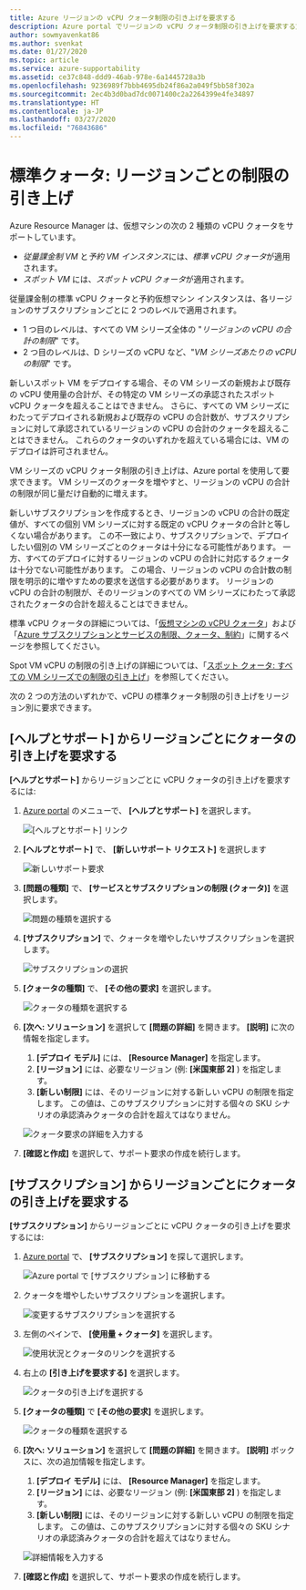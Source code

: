 ```yaml
---
title: Azure リージョンの vCPU クォータ制限の引き上げを要求する
description: Azure portal でリージョンの vCPU クォータ制限の引き上げを要求する方法。
author: sowmyavenkat86
ms.author: svenkat
ms.date: 01/27/2020
ms.topic: article
ms.service: azure-supportability
ms.assetid: ce37c848-ddd9-46ab-978e-6a1445728a3b
ms.openlocfilehash: 9236989f7bbb4695db24f86a2a049f5bb58f302a
ms.sourcegitcommit: 2ec4b3d0bad7dc0071400c2a2264399e4fe34897
ms.translationtype: HT
ms.contentlocale: ja-JP
ms.lasthandoff: 03/27/2020
ms.locfileid: "76843686"
---
```

# <a name="standard-quota-increase-limits-by-region"></a>標準クォータ: リージョンごとの制限の引き上げ

Azure Resource Manager は、仮想マシンの次の 2 種類の vCPU クォータをサポートしています。

* *従量課金制 VM* と*予約 VM インスタンス*には、*標準 vCPU クォータ*が適用されます。
* *スポット VM* には、*スポット vCPU クォータ*が適用されます。

従量課金制の標準 vCPU クォータと予約仮想マシン インスタンスは、各リージョンのサブスクリプションごとに 2 つのレベルで適用されます。

* 1 つ目のレベルは、すべての VM シリーズ全体の "*リージョンの vCPU の合計の制限*" です。
* 2 つ目のレベルは、D シリーズの vCPU など、"*VM シリーズあたりの vCPU の制限*" です。

新しいスポット VM をデプロイする場合、その VM シリーズの新規および既存の vCPU 使用量の合計が、その特定の VM シリーズの承認されたスポット vCPU クォータを超えることはできません。 さらに、すべての VM シリーズにわたってデプロイされる新規および既存の vCPU の合計数が、サブスクリプションに対して承認されているリージョンの vCPU の合計のクォータを超えることはできません。 これらのクォータのいずれかを超えている場合には、VM のデプロイは許可されません。

VM シリーズの vCPU クォータ制限の引き上げは、Azure portal を使用して要求できます。 VM シリーズのクォータを増やすと、リージョンの vCPU の合計の制限が同じ量だけ自動的に増えます。

新しいサブスクリプションを作成するとき、リージョンの vCPU の合計の既定値が、すべての個別 VM シリーズに対する既定の vCPU クォータの合計と等しくない場合があります。 この不一致により、サブスクリプションで、デプロイしたい個別の VM シリーズごとのクォータは十分になる可能性があります。 一方、すべてのデプロイに対するリージョンの vCPU の合計に対応するクォータは十分でない可能性があります。 この場合、リージョンの vCPU の合計数の制限を明示的に増やすための要求を送信する必要があります。 リージョンの vCPU の合計の制限が、そのリージョンのすべての VM シリーズにわたって承認されたクォータの合計を超えることはできません。

標準 vCPU クォータの詳細については、「[仮想マシンの vCPU クォータ](../../virtual-machines/windows/quotas.md)」および「[Azure サブスクリプションとサービスの制限、クォータ、制約](../../azure-resource-manager/management/azure-subscription-service-limits.md)」に関するページを参照してください。

Spot VM vCPU の制限の引き上げの詳細については、「[スポット クォータ: すべての VM シリーズでの制限の引き上げ](low-priority-quota.md)」を参照してください。

次の 2 つの方法のいずれかで、vCPU の標準クォータ制限の引き上げをリージョン別に要求できます。

## <a name="request-a-quota-increase-by-region-from-help--support"></a>[ヘルプとサポート] からリージョンごとにクォータの引き上げを要求する

**[ヘルプとサポート]** からリージョンごとに vCPU クォータの引き上げを要求するには:

1. [Azure portal](https://portal.azure.com) のメニューで、 **[ヘルプとサポート]** を選択します。

   ![[ヘルプとサポート] リンク](./media/resource-manager-core-quotas-request/help-plus-support.png)

1. **[ヘルプとサポート]** で、 **[新しいサポート リクエスト]** を選択します

    ![新しいサポート要求](./media/resource-manager-core-quotas-request/new-support-request.png)

1. **[問題の種類]** で、 **[サービスとサブスクリプションの制限 (クォータ)]** を選択します。

   ![問題の種類を選択する](./media/resource-manager-core-quotas-request/select-quota-issue-type.png)

1. **[サブスクリプション]** で、クォータを増やしたいサブスクリプションを選択します。

   ![サブスクリプションの選択](./media/resource-manager-core-quotas-request/select-subscription-support-request.png)

1. **[クォータの種類]** で、 **[その他の要求]** を選択します。

   ![クォータの種類を選択する](./media/resource-manager-core-quotas-request/regional-quotatype.png)

1. **[次へ: ソリューション]** を選択して **[問題の詳細]** を開きます。 **[説明]** に次の情報を指定します。

    1. **[デプロイ モデル]** には、 **[Resource Manager]** を指定します。  
    1. **[リージョン]** には、必要なリージョン (例: **[米国東部 2]** ) を指定します。  
    1. **[新しい制限]** には、そのリージョンに対する新しい vCPU の制限を指定します。 この値は、このサブスクリプションに対する個々の SKU シナリオの承認済みクォータの合計を超えてはなりません。

    ![クォータ要求の詳細を入力する](./media/resource-manager-core-quotas-request/regional-details.png)

1. **[確認と作成]** を選択して、サポート要求の作成を続行します。

## <a name="request-a-quota-increase-by-region-from-subscriptions"></a>[サブスクリプション] からリージョンごとにクォータの引き上げを要求する

**[サブスクリプション]** からリージョンごとに vCPU クォータの引き上げを要求するには:

1. [Azure portal](https://portal.azure.com) で、 **[サブスクリプション]** を探して選択します。

   ![Azure portal で [サブスクリプション] に移動する](./media/resource-manager-core-quotas-request/search-for-subscriptions.png)

1. クォータを増やしたいサブスクリプションを選択します。

   ![変更するサブスクリプションを選択する](./media/resource-manager-core-quotas-request/select-subscription-change-quota.png)

1. 左側のペインで、 **[使用量 + クォータ]** を選択します。

   ![使用状況とクォータのリンクを選択する](./media/resource-manager-core-quotas-request/select-usage-plus-quotas.png)

1. 右上の **[引き上げを要求する]** を選択します。

   ![クォータの引き上げを選択する](./media/resource-manager-core-quotas-request/request-increase-from-subscription.png)

1. **[クォータの種類]** で **[その他の要求]** を選択します。

   ![クォータの種類を選択する](./media/resource-manager-core-quotas-request/regional-quotatype.png)

1. **[次へ: ソリューション]** を選択して **[問題の詳細]** を開きます。 **[説明]** ボックスに、次の追加情報を指定します。

    1. **[デプロイ モデル]** には、 **[Resource Manager]** を指定します。  
    1. **[リージョン]** には、必要なリージョン (例: **[米国東部 2]** ) を指定します。  
    1. **[新しい制限]** には、そのリージョンに対する新しい vCPU の制限を指定します。 この値は、このサブスクリプションに対する個々の SKU シナリオの承認済みクォータの合計を超えてはなりません。

    ![詳細情報を入力する](./media/resource-manager-core-quotas-request/regional-details.png)

1. **[確認と作成]** を選択して、サポート要求の作成を続行します。

